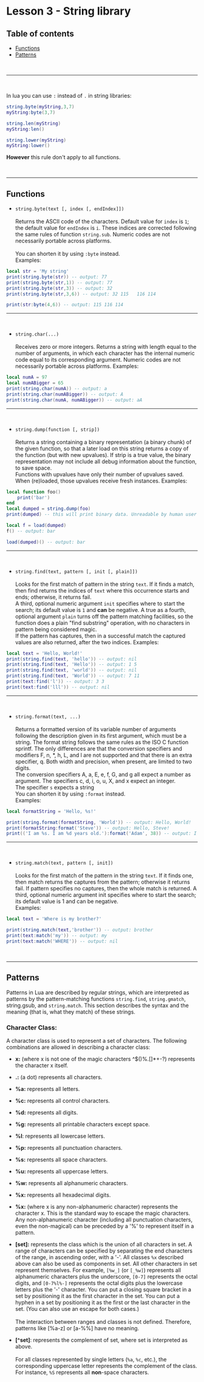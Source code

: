 # Lesson 3 - String library

## Table of contents
- [Functions](#functions)
- [Patterns](#patterns)

<br/><hr/><br/>

In lua you can use `:` instead of `.` in string libraries:
```lua
string.byte(myString,3,7)
myString:byte(3,7)

string.len(myString)
myString:len()

string.lower(myString)
myString:lower()
```
<b>However</b> this rule don't apply to all functions.

<br/><hr/><a name='functions'></a>

## Functions

- `string.byte(text [, index [, endIndex]])`<br/><br/>
Returns the ASCII code of the characters.
Default value for `index` is `1`; the default value for `endIndex` is `i`.
These indices are corrected following the same rules of function `string.sub`.
Numeric codes are not necessarily portable across platforms.<br/><br/>
You can shorten it by using `:byte` instead.<br/>
Examples:
```lua
local str = 'My string'
print(string.byte(str)) -- output: 77
print(string.byte(str,1)) -- output: 77
print(string.byte(str,3)) -- output: 32
print(string.byte(str,3,6)) -- output: 32 115	116	114

print(str:byte(4,6)) -- output: 115 116 114
```
<hr/><br/>

- `string.char(...)`<br/><br/>
Receives zero or more integers. Returns a string with length equal to the number of arguments, in which each character has the internal numeric code equal to its corresponding argument.
Numeric codes are not necessarily portable across platforms.
Examples:
```lua
local numA = 97
local numABigger = 65
print(string.char(numA)) -- output: a
print(string.char(numABigger)) -- output: A
print(string.char(numA, numABigger)) -- output: aA
```
<hr/><br/>

- `string.dump(function [, strip])`<br/><br/>
Returns a string containing a binary representation (a binary chunk) of the given function, so that a later load on this string returns a copy of the function (but with new upvalues). If strip is a true value, the binary representation may not include all debug information about the function, to save space.<br/>
Functions with upvalues have only their number of upvalues saved. When (re)loaded, those upvalues receive fresh instances.
Examples:
```lua
local function foo()
    print('bar')
end
local dumped = string.dump(foo)
print(dumped) -- this will print binary data. Unreadable by human user

local f = load(dumped)
f() -- output: bar

load(dumped)() -- output: bar
```
<hr/><br/>

- `string.find(text, pattern [, init [, plain]])`<br/><br/>
Looks for the first match of pattern in the string `text`. If it finds a match, then find returns the indices of `text` where this occurrence starts and ends; otherwise, it returns fail.<br/>
A third, optional numeric argument `init` specifies where to start the search; its default value is `1` and <b>can</b> be negative. A true as a fourth, optional argument `plain` turns off the pattern matching facilities, so the function does a plain "find substring" operation, with no characters in pattern being considered magic.<br/>
If the pattern has captures, then in a successful match the captured values are also returned, after the two indices.
Examples:
```lua
local text = 'Hello, World!'
print(string.find(text, 'hello')) -- output: nil
print(string.find(text, 'Hello')) -- output: 1 5
print(string.find(text, 'world')) -- output: nil
print(string.find(text, 'World')) -- output: 7 11
print(text:find('l')) -- output: 3 3
print(text:find('lll')) -- output: nil
```
<hr/><br/>

- `string.format(text, ...)`<br/><br/>
Returns a formatted version of its variable number of arguments following the description given in its first argument, which must be a string. The format string follows the same rules as the ISO C function sprintf. The only differences are that the conversion specifiers and modifiers F, n, *, h, L, and l are not supported and that there is an extra specifier, q. Both width and precision, when present, are limited to two digits.<br/>
The conversion specifiers A, a, E, e, f, G, and g all expect a number as argument. The specifiers c, d, i, o, u, X, and x expect an integer.<br/>
The specifier `s` expects a string<br/>
You can shorten it by using `:format` instead.<br/>
Examples:
```lua
local formatString = 'Hello, %s!'

print(string.format(formatString, 'World')) -- output: Hello, World!
print(formatString:format('Steve')) -- output: Hello, Steve!
print(('I am %s. I am %d years old.'):format('Adam', 38)) -- output: I am Adam. I am 38 years old
```
<hr/><br/>

- `string.match(text, pattern [, init])`<br/><br/>
Looks for the first match of the pattern in the string `text`. If it finds one, then match returns the captures from the pattern; otherwise it returns fail. If pattern specifies no captures, then the whole match is returned. A third, optional numeric argument init specifies where to start the search; its default value is 1 and can be negative.<br/>
Examples:
```lua
local text = 'Where is my brother?'

print(string.match(text,'brother')) -- output: brother
print(text:match('my')) -- output: my
print(text:match('WHERE')) -- output: nil
```

<br/><hr/><a name='patterns'></a>

## Patterns

Patterns in Lua are described by regular strings, which are interpreted as patterns by the pattern-matching functions `string.find`, `string.gmatch`, string.gsub, and `string.match`. This section describes the syntax and the meaning (that is, what they match) of these strings.

### <b>Character Class:</b>
A character class is used to represent a set of characters. The following combinations are allowed in describing a character class:

- <b>x:</b> (where x is not one of the magic characters ^$()%.[]*+-?) represents the character x itself.
- <b>.:</b> (a dot) represents all characters.
- <b>%a:</b> represents all letters.
- <b>%c:</b> represents all control characters.
- <b>%d:</b> represents all digits.
- <b>%g:</b> represents all printable characters except space.
- <b>%l</b>: represents all lowercase letters.
- <b>%p:</b> represents all punctuation characters.
- <b>%s:</b> represents all space characters.
- <b>%u:</b> represents all uppercase letters.
- <b>%w:</b> represents all alphanumeric characters.
- <b>%x:</b> represents all hexadecimal digits.
- <b>%x:</b> (where x is any non-alphanumeric character) represents the character x. This is the standard way to escape the magic characters. Any non-alphanumeric character (including all punctuation characters, even the non-magical) can be preceded by a '%' to represent itself in a pattern.
- <b>[set]:</b> represents the class which is the union of all characters in set. A range of characters can be specified by separating the end characters of the range, in ascending order, with a '-'. All classes `%x` described above can also be used as components in set. All other characters in set represent themselves. For example, `[%w_]` (or `[_%w]`) represents all alphanumeric characters plus the underscore, `[0-7]` represents the octal digits, and `[0-7%l%-]` represents the octal digits plus the lowercase letters plus the '-' character.
You can put a closing square bracket in a set by positioning it as the first character in the set. You can put a hyphen in a set by positioning it as the first or the last character in the set. (You can also use an escape for both cases.)<br/><br/>
The interaction between ranges and classes is not defined. Therefore, patterns like [%a-z] or [a-%%] have no meaning.

- <b>[^set]</b>: represents the complement of set, where set is interpreted as above.<br/><br/>
For all classes represented by single letters (`%a`, `%c`, etc.), the corresponding uppercase letter represents the complement of the class. For instance, `%S` represents all <b>non</b>-space characters.